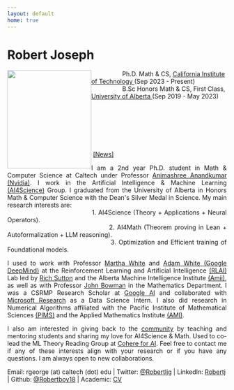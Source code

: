 ```yaml
---
layout: default
home: true
---
```

<h1>Robert Joseph</h1>

<img align="left" width="193" height="225" src="https://www.robertj1.com/assets/img/me3.jpg" vspace="0" hspace="0"/>
<p>
&nbsp; &nbsp; &nbsp; &nbsp; &nbsp; &nbsp; &nbsp; &nbsp; &nbsp; Ph.D. Math & CS, <a href ="https://cms.caltech.edu/academics/grad_cms"> California Institute of Technology </a> (Sep 2023 - Present)
<br>
&nbsp; &nbsp; &nbsp; &nbsp; &nbsp; &nbsp; &nbsp; &nbsp; &nbsp; B.Sc Honors Math & CS, First Class, <a href = "https://www.ualberta.ca/index.html"> University of Alberta </a> (Sep 2019 - May 2023)
</p>
<br>
<br>
<br>
<br>
&nbsp; &nbsp; &nbsp; &nbsp; &nbsp; &nbsp; &nbsp; &nbsp; &nbsp; &nbsp; &nbsp; &nbsp;  &nbsp; &nbsp; &nbsp; &nbsp; &nbsp; &nbsp; &nbsp; &nbsp; &nbsp; &nbsp; &nbsp; &nbsp; &nbsp;  &nbsp; &nbsp; &nbsp; &nbsp; &nbsp; &nbsp; &nbsp; &nbsp; &nbsp; &nbsp; &nbsp; &nbsp; &nbsp; &nbsp; &nbsp; &nbsp; &nbsp; &nbsp; &nbsp; &nbsp; &nbsp; &nbsp; &nbsp; &nbsp; &nbsp; &nbsp; &nbsp; &nbsp; &nbsp; &nbsp; &nbsp; &nbsp; &nbsp; &nbsp; &nbsp; &nbsp; &nbsp; &nbsp; &nbsp; &nbsp; &nbsp;  &nbsp; &nbsp; &nbsp;  &nbsp; &nbsp; &nbsp; &nbsp; &nbsp; &nbsp;  &nbsp;<a href = "https://www.robertj1.com/news/">[News]</a>
<br>
<p style="text-align:justify; hyphens: auto;" hspace="30">
I am a 2nd year Ph.D. student in Math & Computer Science at Caltech under Professor <a href = "http://tensorlab.cms.caltech.edu/users/anima/">Animashree Anandkumar (Nvidia)</a>. I work in the Artificial Intelligence & Machine Learning <a href="https://www.cms.caltech.edu/research/artificial-intelligence-and-machine-learning">(AI4Science)</a> Group. I graduated from the University of Alberta in Honors Math & Computer Science with the Dean's Silver Medal in Science. My main research interests are:
<br>
&nbsp; &nbsp; &nbsp; &nbsp; &nbsp; &nbsp; &nbsp; &nbsp; &nbsp; &nbsp; &nbsp; &nbsp; &nbsp; &nbsp; &nbsp; &nbsp; &nbsp; &nbsp; &nbsp; &nbsp; &nbsp;1. AI4Science (Theory + Applications + Neural Operators).<br>
&nbsp; &nbsp; &nbsp; &nbsp; &nbsp; &nbsp; &nbsp; &nbsp; &nbsp; &nbsp; &nbsp; &nbsp; &nbsp; &nbsp; &nbsp; &nbsp; &nbsp; &nbsp; &nbsp; &nbsp; &nbsp;2. AI4Math (Theorem proving in Lean + Autoformalization + LLM reasoning).<br>
&nbsp; &nbsp; &nbsp; &nbsp; &nbsp; &nbsp; &nbsp; &nbsp; &nbsp; &nbsp; &nbsp; &nbsp; &nbsp; &nbsp; &nbsp; &nbsp; &nbsp; &nbsp; &nbsp; &nbsp; &nbsp;3. Optimization and Efficient training of Foundational models.

</p>
<p style="text-align: justify; hyphens: auto;">
I used to work with Professor <a href = "http://webdocs.cs.ualberta.ca/~whitem/">Martha White</a> and <a href = "https://sites.ualberta.ca/~amw8/" >Adam White (Google DeepMind)</a> at the Reinforcement Learning and Artificial Intelligence <a href = "http://rlai.ualberta.ca/)">(RLAI)</a> Lab led by <a href="http://incompleteideas.net/">Rich Sutton</a> and the Alberta Machine Intelligence Institute <a href = "https://www.amii.ca/">(Amii)</a>, as well as with Professor <a href = "https://www.math.ualberta.ca/~bowman/">John Bowman</a> in the Mathematics Department. I was a CSRMP Research Scholar at <a href = "https://research.google/outreach/csrmp/">Google AI</a> and collaborated with <a href = "https://www.microsoft.com/en-us/research/research-area/data-platform-analytics/">Microsoft Research</a> as a Data Science Intern. I also did research in Numerical Algorithms affiliated with the Pacific Institute of Mathematical Sciences <a href = "https://www.pims.math.ca/">(PIMS)</a> and the Applied Mathematics Institute <a href = "https://sites.ualberta.ca/~yauwong/AMI.htm">(AMI)</a>.
</p>
<p style="text-align: justify; hyphens: auto;">
I also am interested in giving back to the <a href="https://www.robertj1.com/service/">community</a> by teaching and mentoring students and sharing my love for AI4Science & Math. Used to co-lead the ML Theory Reading Group at <a href="https://cohere.for.ai/">Cohere for AI</a>.
Feel free to contact me if any of these interests align with your research or if you have any questions. I am always open to new collaborations.
</p>
</p>
<p style="margin-bottom:4cm;">
Email: rgeorge (at) caltech (dot) edu | Twitter: <a href = "https://twitter.com/Robertljg">@Robertljg</a> | LinkedIn: <a href = "https://www.linkedin.com/in/robertljg/">Robertj</a> | Github: <a href = "https://github.com/Robertboy18">@Robertboy18</a> | Academic: <a href = "https://www.robertj1.com/assets/pdf/academic_cv.pdf">CV</a>

<!--<p class="elfsight-app-b13063fd-194b-41ac-a7f5-7c5932cf93f7"></p>
<h4 class="posts-item-note">Recent Posts</h4>
{% for post in site.posts limit:11%}
<article class="post-item" align = "center">
  <span class="post-item-date" align = "center">{{ post.date  | date: "%b %d, %Y" }}</span>
  <h4 class="post-item-title" align = "center">
    <a href="{{ post.url }}">{{ post.title | escape }}</a>
  </h4>
</article>
{% endfor %}-->
